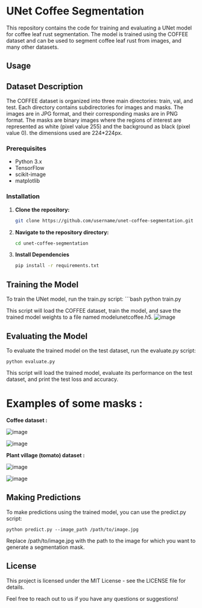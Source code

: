 # UNet Coffee Segmentation

This repository contains the code for training and evaluating a UNet model for coffee leaf rust segmentation. The model is trained using the COFFEE dataset and can be used to segment coffee leaf rust from images, and many other datasets.

## Usage

## Dataset Description

The COFFEE dataset is organized into three main directories: train, val, and test. Each directory contains subdirectories for images and masks. The images are in JPG format, and their corresponding masks are in PNG format. The masks are binary images where the regions of interest are represented as white (pixel value 255) and the background as black (pixel value 0). the dimensions used are 224*224px.
### Prerequisites

- Python 3.x
- TensorFlow
- scikit-image
- matplotlib

### Installation

1. **Clone the repository:**

   ```bash
   git clone https://github.com/username/unet-coffee-segmentation.git

2. **Navigate to the repository directory:**

   ```bash
   cd unet-coffee-segmentation

3. **Install Dependencies**
    ```bash
    pip install -r requirements.txt

## Training the Model

To train the UNet model, run the train.py script:
    ```bash
    python train.py

This script will load the COFFEE dataset, train the model, and save the trained model weights to a file named modelunetcoffee.h5.
![image](https://github.com/FouadHellal/U-net-for-plant-segmentation/assets/113594352/ba940da7-9e0d-479f-895d-da7ee0c4d4be)

## Evaluating the Model

To evaluate the trained model on the test dataset, run the evaluate.py script:

`python evaluate.py`

This script will load the trained model, evaluate its performance on the test dataset, and print the test loss and accuracy.
# Examples of some masks :
**Coffee dataset :**

![image](https://github.com/FouadHellal/U-net-for-plant-segmentation/assets/113594352/a63acb6c-7f39-459f-80a0-39516365273f)

![image](https://github.com/FouadHellal/U-net-for-plant-segmentation/assets/113594352/196880d9-aa4f-4897-b3f1-a4b27f3a5ba3)

**Plant village (tomato) dataset :**

![image](https://github.com/FouadHellal/U-net-for-plant-segmentation/assets/113594352/ecef34e0-419f-41a2-b464-0fb1ea2e013f)

![image](https://github.com/FouadHellal/U-net-for-plant-segmentation/assets/113594352/3cd3e12b-dcfc-4ae0-a0f5-72c2d5951691)


## Making Predictions

To make predictions using the trained model, you can use the predict.py script:

    
    python predict.py --image_path /path/to/image.jpg
    

Replace /path/to/image.jpg with the path to the image for which you want to generate a segmentation mask.

## License

This project is licensed under the MIT License - see the LICENSE file for details.


Feel free to reach out to us if you have any questions or suggestions!
